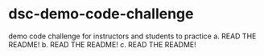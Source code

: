 # dsc-demo-code-challenge
demo code challenge for instructors and students to practice
a. READ THE README!
b. READ THE README!
c. READ THE README!